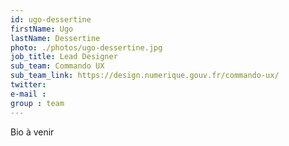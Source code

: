 ```yaml
---
id: ugo-dessertine
firstName: Ugo
lastName: Dessertine
photo: ./photos/ugo-dessertine.jpg
job_title: Lead Designer
sub_team: Commando UX
sub_team_link: https://design.numerique.gouv.fr/commando-ux/
twitter:
e-mail :
group : team
---
```


Bio à venir
